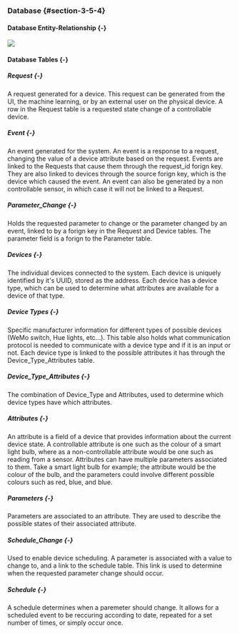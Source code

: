 ### Database {#section-3-5-4}

#### Database Entity-Relationship {-}

![](./uml/SystemER.png)

#### Database Tables {-}

##### Request {-}

A request generated for a device. This request can be generated from the UI, the machine learning, 
or by an external user on the physical device. A row in the Request table is a requested state
change of a controllable device.

##### Event {-}

An event generated for the system. An event is a response to a request, changing the value of a 
device attribute based on the request. Events are linked to the Requests that cause them through the
request_id forign key. They are also linked to devices through the source forign key, which is the
device which caused the event. An event can also be generated by a non controllable sensor, in which
case it will not be linked to a Request.

##### Parameter_Change {-}

Holds the requested parameter to change or the parameter changed by an event, linked to by a forign
key in the Request and Device tables. The parameter field is a forign to the Parameter table.

##### Devices {-}

The individual devices connected to the system. Each device is uniquely identified by it's UUID, 
stored as the address. Each device has a device type, which can be used to determine what attributes
are available for a device of that type.

##### Device Types {-}

Specific manufacturer information for different types of possible devices (WeMo switch, Hue lights,
etc...). This table also holds what communication protocol is needed to communicate with a device 
type and if it is an input or not. Each device type is linked to the possible attributes it has 
through the Device&#95;Type&#95;Attributes table.  


##### Device&#95;Type&#95;Attributes {-}

The combination of Device_Type and Attributes, used to determine which device types have which 
attributes. 

##### Attributes {-}

An attribute is a field of a device that provides information about the current device state. A 
controllable attribute is one such as the colour of a smart light bulb, where as a non-controllable 
attribute would be one such as reading from a sensor. Attributes can have multiple parameters 
associated to them. Take a smart light bulb for example; the attribute would be the colour of the 
bulb, and the parameters could involve different possible colours such as red, blue, and blue.

##### Parameters {-}
Parameters are associated to an attribute. They are used to describe the possible states of 
their associated attribute.

##### Schedule_Change {-}
Used to enable device scheduling. A parameter is associated with a value to change to, and a link to
the schedule table. This link is used to determine when the requested parameter change should occur.

##### Schedule {-}
A schedule determines when a paremeter should change. It allows for a scheduled event to be
reccuring according to date, repeated for a set number of times, or simply occur once. 


